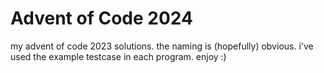 # Advent of Code 2024
my advent of code 2023 solutions. the naming is (hopefully) obvious. i've used the example testcase in each program. enjoy :)
